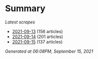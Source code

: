 # Summary
*Latest scrapes*
* [2021-09-13](https://github.com/nuuuwan/news_lk/blob/data/news_lk.2021-09-13.json) (156 articles)
* [2021-09-14](https://github.com/nuuuwan/news_lk/blob/data/news_lk.2021-09-14.json) (201 articles)
* [2021-09-15](https://github.com/nuuuwan/news_lk/blob/data/news_lk.2021-09-15.json) (137 articles)

*Generated at 06:08PM, September 15, 2021*